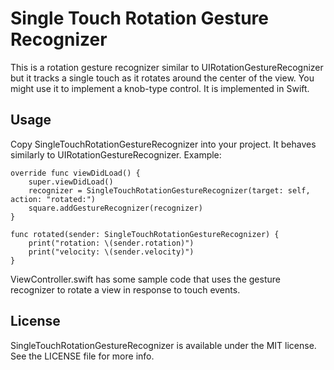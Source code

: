 # Single Touch Rotation Gesture Recognizer
This is a rotation gesture recognizer similar to UIRotationGestureRecognizer but it tracks a single touch as it rotates around the center of the view. You might use it to implement a knob-type control. It is implemented in Swift.

## Usage

Copy SingleTouchRotationGestureRecognizer into your project. It behaves similarly to UIRotationGestureRecognizer. Example:

```
override func viewDidLoad() {
    super.viewDidLoad()
    recognizer = SingleTouchRotationGestureRecognizer(target: self, action: "rotated:")
    square.addGestureRecognizer(recognizer)
}

func rotated(sender: SingleTouchRotationGestureRecognizer) {
    print("rotation: \(sender.rotation)")
    print("velocity: \(sender.velocity)")
}
```

ViewController.swift has some sample code that uses the gesture recognizer to rotate a view in response to touch events.

## License

SingleTouchRotationGestureRecognizer is available under the MIT license. See the LICENSE file for more info.